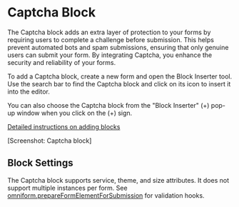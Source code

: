 # Captcha Block

The Captcha block adds an extra layer of protection to your forms by requiring users to complete a challenge before submission. This helps prevent automated bots and spam submissions, ensuring that only genuine users can submit your form. By integrating Captcha, you enhance the security and reliability of your forms.

To add a Captcha block, create a new form and open the Block Inserter tool. Use the search bar to find the Captcha block and click on its icon to insert it into the editor.

You can also choose the Captcha block from the "Block Inserter" (+) pop-up window when you click on the (+) sign.

[Detailed instructions on adding blocks](https://wordpress.org/documentation/article/adding-a-new-block/)

[Screenshot: Captcha block]

## Block Settings

The Captcha block supports service, theme, and size attributes. It does not support multiple instances per form. See [omniform.prepareFormElementForSubmission](../hooks/js-hooks.md) for validation hooks.
